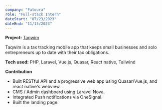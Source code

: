 ```yaml
---
company: "Fatoura"
role: "Full-stack Intern"
dateStart: "07/23/2023"
dateEnd: "11/15/2023"
---
```


**Project:** <a class='font-bold' href='https://taqwim.app/' target='_blank'>Taqwim</a>

Taqwim is a tax tracking mobile app that keeps small businesses and solo entrepreneurs up to date with their tax obligations.

**Tech used:** PHP, Laravel, Vue.js, Quasar, React native, Tailwind

**Contribution**
- Built RESTful API and a progressive web app using Quasar/Vue.js, and react native's webview.
- CMS / Admin dashboard using Laravel Nova.
- Integrated Push notifications via OneSignal.
- Built the landing page.
